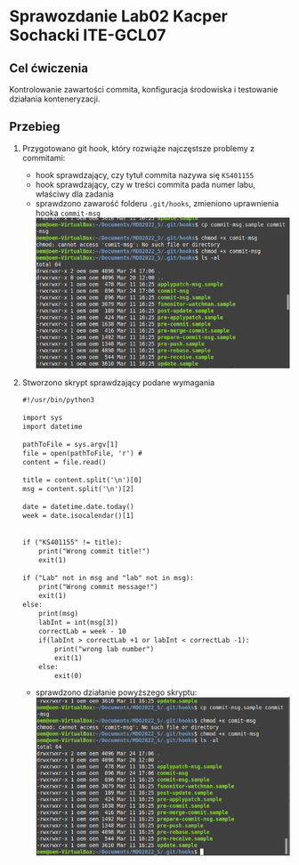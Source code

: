 # Sprawozdanie Lab02 Kacper Sochacki ITE-GCL07

## Cel ćwiczenia
Kontrolowanie zawartości commita, konfiguracja środowiska i testowanie działania konteneryzacji.

## Przebieg

1. Przygotowano git hook, który rozwiąże najczęstsze problemy z commitami:
    - hook sprawdzający, czy tytuł commita nazywa się ```KS401155```
    - hook sprawdzający, czy w treści commita pada numer labu, właściwy dla zadania
    - sprawdzono zawarość folderu ```.git/hooks```, zmieniono uprawnienia hooka ```commit-msg```
    ![Screenshot](pics/edit_commit.png)

2. Stworzono skrypt sprawdzający podane wymagania
    ```
    #!/usr/bin/python3

	import sys
	import datetime

	pathToFile = sys.argv[1]
	file = open(pathToFile, 'r') # 
	content = file.read()

	title = content.split('\n')[0]
	msg = content.split('\n')[2]

	date = datetime.date.today()
	week = date.isocalendar()[1]


	if ("KS401155" != title):
		print("Wrong commit title!")
		exit(1)

	if ("Lab" not in msg and "lab" not in msg):
		print("Wrong commit message!")
		exit(1)
	else:
		print(msg)
		labInt = int(msg[3])
		correctLab = week - 10
		if(labInt > correctLab +1 or labInt < correctLab -1):
			print("wrong lab number")
			exit(1)
		else:
			exit(0)  
    ```
    - sprawdzono działanie powyższego skryptu:
    ![test_commit](pics/commit-msg.png)
